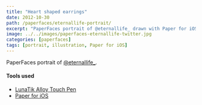 ```yaml
---
title: "Heart shaped earrings"
date: 2012-10-30
path: /paperfaces/eternallife-portrait/
excerpt: "PaperFaces portrait of @eternallife_ drawn with Paper for iOS on an iPad."
image: ../../images/paperfaces-eternallife-twitter.jpg
categories: [paperfaces]
tags: [portrait, illustration, Paper for iOS]
---
```


PaperFaces portrait of [@eternallife_](https://twitter.com/eternallife_).

#### Tools used

- [LunaTik Alloy Touch Pen](https://www.amazon.com/gp/product/B00821TR7G/ref=as_li_ss_tl?ie=UTF8&tag=mademist-20&linkCode=as2&camp=1789&creative=390957&creativeASIN=B00821TR7G)
- [Paper for iOS](https://paper.bywetransfer.com/)
